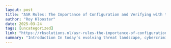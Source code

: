 ```yaml
---
layout: post
title: "ASR Rules: The Importance of Configuration and Verifying with the “ASR Rule Inspector”"
author: "Roy Klooster"
date: 2025-03-24
tags: [uncategorized]
link: "https://rksolutions.nl/asr-rules-the-importance-of-configuration-and-verifying-with-the-asr-rule-inspector/"
summary: "Introduction In today’s evolving threat landscape, cybercriminals continuously exploit vulnerabilities in systems and applications. Attack Surface Reduction (ASR) rules help mitigate these risks by..."
---
```

